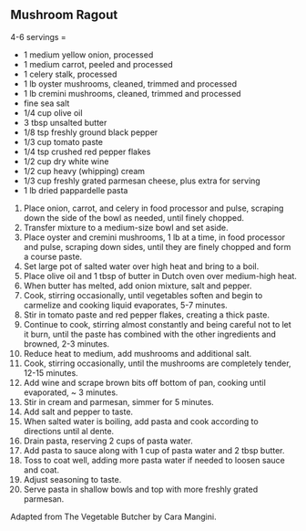 ## Mushroom Ragout

4-6 servings = 

* 1 medium yellow onion, processed
* 1 medium carrot, peeled and processed
* 1 celery stalk, processed
* 1 lb oyster mushrooms, cleaned, trimmed and processed
* 1 lb cremini mushrooms, cleaned, trimmed and processed
* fine sea salt
* 1/4 cup olive oil
* 3 tbsp unsalted butter
* 1/8 tsp freshly ground black pepper
* 1/3 cup tomato paste
* 1/4 tsp crushed red pepper flakes
* 1/2 cup dry white wine
* 1/2 cup heavy (whipping) cream
* 1/3 cup freshly grated parmesan cheese, plus extra for serving
* 1 lb dried pappardelle pasta

1. Place onion, carrot, and celery in food processor and pulse, scraping down the side of the bowl as needed, until finely chopped.
2. Transfer mixture to a medium-size bowl and set aside.
3. Place oyster and cremini mushrooms, 1 lb at a time, in food processor and pulse, scraping down sides, until they are finely chopped and form a course paste.
4. Set large pot of salted water over high heat and bring to a boil.
5. Place olive oil and 1 tbsp of butter in Dutch oven over medium-high heat.
6. When butter has melted, add onion mixture, salt and pepper.
7. Cook, stirring occasionally, until vegetables soften and begin to carmelize and cooking liquid evaporates, 5-7 minutes.
8. Stir in tomato paste and red pepper flakes, creating a thick paste.
9. Continue to cook, stirring almost constantly and being careful not to let it burn, until the paste has combined with the other ingredients and browned, 2-3 minutes.
10. Reduce heat to medium, add mushrooms and additional salt.
11. Cook, stirring occasionally, until the mushrooms are completely tender, 12-15 minutes.
12. Add wine and scrape brown bits off bottom of pan, cooking until evaporated, ~ 3 minutes.
13. Stir in cream and parmesan, simmer for 5 minutes.
14. Add salt and pepper to taste.
15. When salted water is boiling, add pasta and cook according to directions until al dente.
16. Drain pasta, reserving 2 cups of pasta water.
17. Add pasta to sauce along with 1 cup of pasta water and 2 tbsp butter.
18. Toss to coat well, adding more pasta water if needed to loosen sauce and coat.
19. Adjust seasoning to taste.
20. Serve pasta in shallow bowls and top with more freshly grated parmesan.

Adapted from The Vegetable Butcher by Cara Mangini.
